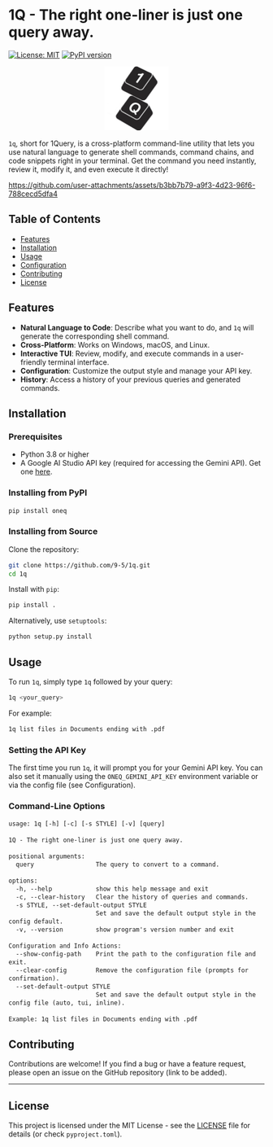# 1Q - The right one-liner is just one query away.
[![License: MIT](https://img.shields.io/badge/License-MIT-yellow.svg)](https://opensource.org/licenses/MIT)
[![PyPI version](https://badge.fury.io/py/oneq.svg)](https://badge.fury.io/py/oneq)
<p align="center">
    <img src="assets/icons/1Q.svg" alt="1Q Icon" height=25% width=25%>
</p>

`1q`, short for 1Query, is a cross-platform command-line utility that lets you use natural language to generate shell commands, command chains, and code snippets right in your terminal. Get the command you need instantly, review it, modify it, and even execute it directly!

https://github.com/user-attachments/assets/b3bb7b79-a9f3-4d23-96f6-788cecd5dfa4

## Table of Contents

*   [Features](#features)
*   [Installation](#installation)
*   [Usage](#usage)
*   [Configuration](#configuration)
*   [Contributing](#contributing)
*   [License](#license)

## Features

*   **Natural Language to Code**: Describe what you want to do, and `1q` will generate the corresponding shell command.
*   **Cross-Platform**: Works on Windows, macOS, and Linux.
*   **Interactive TUI**: Review, modify, and execute commands in a user-friendly terminal interface.
*   **Configuration**: Customize the output style and manage your API key.
*   **History**: Access a history of your previous queries and generated commands.

## Installation

### Prerequisites

*   Python 3.8 or higher
*   A Google AI Studio API key (required for accessing the Gemini API). Get one [here](https://makersuite.google.com/app/apikey).

### Installing from PyPI

```bash
pip install oneq
```

### Installing from Source

Clone the repository:

```bash
git clone https://github.com/9-5/1q.git
cd 1q
```

Install with `pip`:

```bash
pip install .
```

Alternatively, use `setuptools`:

```bash
python setup.py install
```

## Usage

To run `1q`, simply type `1q` followed by your query:

```bash
1q <your_query>
```

For example:

```bash
1q list files in Documents ending with .pdf
```

### Setting the API Key

The first time you run `1q`, it will prompt you for your Gemini API key. You can also set it manually using the `ONEQ_GEMINI_API_KEY` environment variable or via the config file (see Configuration).

### Command-Line Options

```
usage: 1q [-h] [-c] [-s STYLE] [-v] [query]

1Q - The right one-liner is just one query away.

positional arguments:
  query                 The query to convert to a command.

options:
  -h, --help            show this help message and exit
  -c, --clear-history   Clear the history of queries and commands.
  -s STYLE, --set-default-output STYLE
                        Set and save the default output style in the config default.
  -v, --version         show program's version number and exit

Configuration and Info Actions:
  --show-config-path    Print the path to the configuration file and exit.
  --clear-config        Remove the configuration file (prompts for confirmation).
  --set-default-output STYLE
                        Set and save the default output style in the config file (auto, tui, inline).

Example: 1q list files in Documents ending with .pdf
```

## Contributing

Contributions are welcome! If you find a bug or have a feature request, please open an issue on the GitHub repository (link to be added).

---

## License

This project is licensed under the MIT License - see the [LICENSE](LICENSE) file for details (or check `pyproject.toml`).
